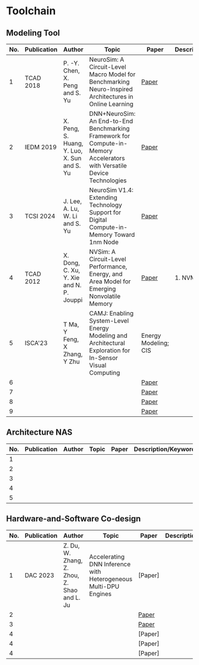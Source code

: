 # Toolchain

## Modeling Tool
|No.      |  Publication       | Author    | Topic                           | Paper      |  Description/Keyword              | Remark        |
|-------- |-------------------|------------|-------------------------|------------------| --------------------|----------------|
|    1    | TCAD 2018  | P. -Y. Chen, X. Peng and S. Yu   | NeuroSim: A Circuit-Level Macro Model for Benchmarking Neuro-Inspired Architectures in Online Learning | [Paper](https://ieeexplore.ieee.org/document/8246561) |                |          |
|    2    | IEDM 2019              | X. Peng, S. Huang, Y. Luo, X. Sun and S. Yu   |  DNN+NeuroSim: An End-to-End Benchmarking Framework for Compute-in-Memory Accelerators with Versatile Device Technologies                  |  [Paper](https://ieeexplore.ieee.org/document/8993491)        |             |          |
|    3    | TCSI 2024  | J. Lee, A. Lu, W. Li and S. Yu        |NeuroSim V1.4: Extending Technology Support for Digital Compute-in-Memory Toward 1nm Node                     |[Paper](https://ieeexplore.ieee.org/document/10443264)          |            |          |
|    4    | TCAD 2012           | X. Dong, C. Xu, Y. Xie and N. P. Jouppi           | NVSim: A Circuit-Level Performance, Energy, and Area Model for Emerging Nonvolatile Memory         | [Paper](https://ieeexplore.ieee.org/document/6218223)             |  1. NVM        |
|    5    | ISCA'23           | T Ma, Y Feng, X Zhang, Y Zhu           | CAMJ: Enabling System-Level Energy Modeling and Architectural Exploration for In-Sensor Visual Computing         | Energy Modeling; CIS           |          |
|    6    |            |                    |          |[Paper]()             |          |          |
|    7    |            |                    |          |[Paper]()             |          |          |
|    8    |            |                    |          |[Paper]()             |          |          |
|    9    |            |                    |          |[Paper]()             |          |          |


## Architecture NAS
|No.      |  Publication       | Author    | Topic                           | Paper      |  Description/Keyword              | Remark        |
|-------- |-------------------|------------|-------------------------|------------------| --------------------|----------------|
|    1    |            |                    |          |             |          |       |
|    2    |            |                    |          |             |          |       |
|    3    |            |                    |          |             |          |       |
|    4    |            |                    |          |             |          |       |
|    5    |            |                    |          |             |          |       |


## Hardware-and-Software Co-design
|No.      |  Publication       | Author    | Topic                           | Paper      |  Description/Keyword              | Remark        |
|-------- |-------------------|------------|-------------------------|------------------| --------------------|----------------|
|    1    |  DAC 2023          | Z. Du, W. Zhang, Z. Zhou, Z. Shao and L. Ju         |Accelerating DNN Inference with Heterogeneous Multi-DPU Engines          | [Paper]            |          |          |
|    2    |            |                    |          |[Paper](https://ieeexplore.ieee.org/document/10247793)             |          |          |
|    3    |            |                    |          |[Paper]()             |          |          |
|    4    |            |                    |          |[Paper]             |          |          |
|    4    |            |                    |          |[Paper]             |          |          |
|    4    |            |                    |          |[Paper]             |          |          |





